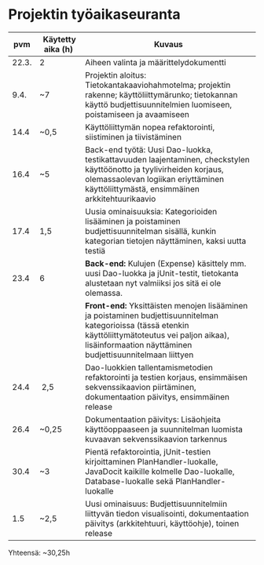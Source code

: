# Projektin työaikaseuranta

| pvm | Käytetty aika (h) | Kuvaus
|------|-----------|------------
| 22.3.| 2         | Aiheen valinta ja määrittelydokumentti
| 9.4. | ~7        | Projektin aloitus: Tietokantakaaviohahmotelma; projektin rakenne; käyttöliittymärunko; tietokannan käyttö budjettisuunnitelmien luomiseen, poistamiseen ja avaamiseen
| 14.4 | ~0,5      | Käyttöliittymän nopea refaktorointi, siistiminen ja tiivistäminen
| 16.4 | ~5        | Back-end työtä: Uusi Dao-luokka, testikattavuuden laajentaminen, checkstylen käyttöönotto ja tyylivirheiden korjaus, olemassaolevan logiikan eriyttäminen käyttöliittymästä, ensimmäinen arkkitehtuurikaavio
| 17.4 | 1,5       | Uusia ominaisuuksia: Kategorioiden lisääminen ja poistaminen budjettisuunnitelman sisällä, kunkin kategorian tietojen näyttäminen, kaksi uutta testiä
| 23.4 | 6         | **Back-end:** Kulujen (Expense) käsittely mm. uusi Dao-luokka ja jUnit-testit, tietokanta alustetaan nyt valmiiksi jos sitä ei ole olemassa. 
|      |           |**Front-end:** Yksittäisten menojen lisääminen ja poistaminen budjettisuunnitelman kategorioissa (tässä etenkin käyttöliittymätoteutus vei paljon aikaa), lisäinformaation näyttäminen budjettisuunnitelmaan liittyen
| 24.4 | 2,5       | Dao-luokkien tallentamismetodien refaktorointi ja testien korjaus, ensimmäisen sekvenssikaavion piirtäminen, dokumentaation päivitys, ensimmäinen release
| 26.4 | ~0,25     | Dokumentaation päivitys: Lisäohjeita käyttöoppaaseen ja suunnitelman luomista kuvaavan sekvenssikaavion tarkennus
| 30.4 | ~3        | Pientä refaktorointia, jUnit-testien kirjoittaminen PlanHandler-luokalle, JavaDocit kaikille kolmelle Dao-luokalle, Database-luokalle sekä PlanHandler-luokalle
| 1.5  | ~2,5      | Uusi ominaisuus: Budjettisuunnitelmiin liittyvän tiedon visualisointi, dokumentaation päivitys (arkkitehtuuri, käyttöohje), toinen release

Yhteensä: ~30,25h
